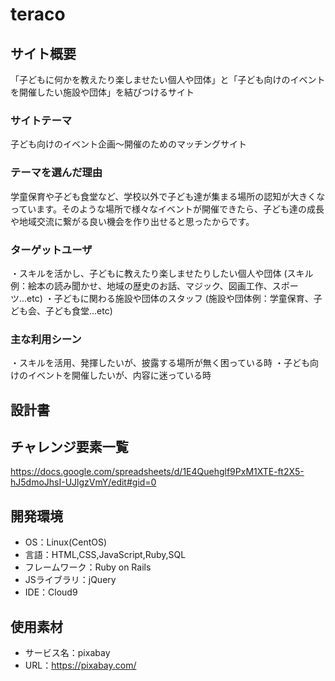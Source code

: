 # teraco

## サイト概要
「子どもに何かを教えたり楽しませたい個人や団体」と「子ども向けのイベントを開催したい施設や団体」を結びつけるサイト

### サイトテーマ
子ども向けのイベント企画〜開催のためのマッチングサイト

### テーマを選んだ理由
学童保育や子ども食堂など、学校以外で子ども達が集まる場所の認知が大きくなっています。そのような場所で様々なイベントが開催できたら、子ども達の成長や地域交流に繋がる良い機会を作り出せると思ったからです。

### ターゲットユーザ
・スキルを活かし、子どもに教えたり楽しませたりしたい個人や団体
  (スキル例：絵本の読み聞かせ、地域の歴史のお話、マジック、図画工作、スポーツ...etc)
・子どもに関わる施設や団体のスタッフ
  (施設や団体例：学童保育、子ども会、子ども食堂...etc)

### 主な利用シーン
・スキルを活用、発揮したいが、披露する場所が無く困っている時
・子ども向けのイベントを開催したいが、内容に迷っている時

## 設計書
<!-- 提出後に作成 -->

## チャレンジ要素一覧
<https://docs.google.com/spreadsheets/d/1E4Quehglf9PxM1XTE-ft2X5-hJ5dmoJhsI-UJlgzVmY/edit#gid=0>

## 開発環境
- OS：Linux(CentOS)
- 言語：HTML,CSS,JavaScript,Ruby,SQL
- フレームワーク：Ruby on Rails
- JSライブラリ：jQuery
- IDE：Cloud9

## 使用素材
<!-- - 外部サービスの画像素材・音声素材を使用した場合は、必ずサービス名とURLを明記してください。 -->
<!--使用しない場合は、使用素材の項目をREADMEから削除してください。-->
- サービス名：pixabay
- URL：https://pixabay.com/
